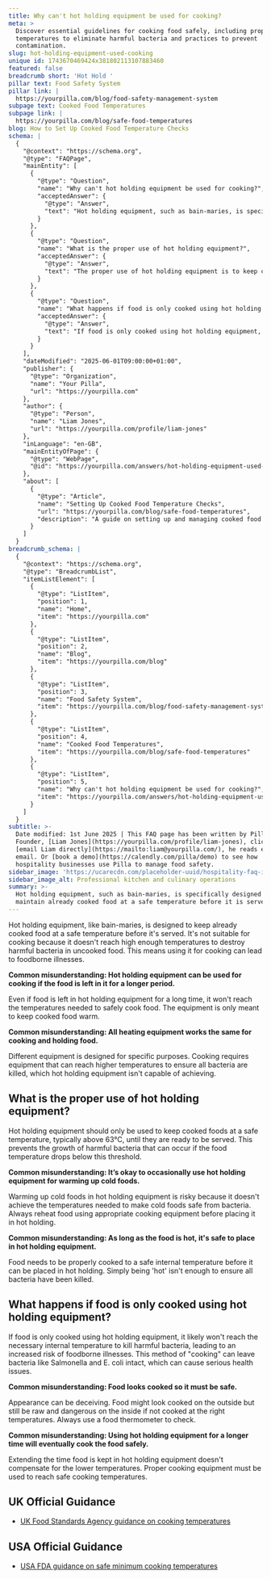 ```yaml
---
title: Why can't hot holding equipment be used for cooking?
meta: >
  Discover essential guidelines for cooking food safely, including proper
  temperatures to eliminate harmful bacteria and practices to prevent
  contamination.
slug: hot-holding-equipment-used-cooking
unique id: 1743670469424x381802113107883460
featured: false
breadcrumb short: 'Hot Hold '
pillar text: Food Safety System
pillar link: |
  https://yourpilla.com/blog/food-safety-management-system
subpage text: Cooked Food Temperatures
subpage link: |
  https://yourpilla.com/blog/safe-food-temperatures
blog: How to Set Up Cooked Food Temperature Checks
schema: |
  {
    "@context": "https://schema.org",
    "@type": "FAQPage",
    "mainEntity": [
      {
        "@type": "Question",
        "name": "Why can't hot holding equipment be used for cooking?",
        "acceptedAnswer": {
          "@type": "Answer",
          "text": "Hot holding equipment, such as bain-maries, is specifically designed to maintain already cooked food at a safe temperature before it is served. It is not suitable for cooking because it does not achieve high enough temperatures to destroy harmful bacteria in uncooked food. Using this equipment for cooking can increase the risk of foodborne illnesses as it fails to reach the necessary temperatures for safe cooking."
        }
      },
      {
        "@type": "Question",
        "name": "What is the proper use of hot holding equipment?",
        "acceptedAnswer": {
          "@type": "Answer",
          "text": "The proper use of hot holding equipment is to keep cooked foods at a safe temperature, typically above 63°C, until they are ready to be served. This practice helps prevent the growth of harmful bacteria that can proliferate if the food temperature drops below this threshold. It is crucial to only place food that has already been cooked to a safe internal temperature into hot holding equipment."
        }
      },
      {
        "@type": "Question",
        "name": "What happens if food is only cooked using hot holding equipment?",
        "acceptedAnswer": {
          "@type": "Answer",
          "text": "If food is only cooked using hot holding equipment, it is unlikely to reach the necessary internal temperature required to kill harmful bacteria, which significantly increases the risk of foodborne illnesses. This method of 'cooking' can leave harmful bacteria such as Salmonella and E. coli intact, potentially leading to serious health issues."
        }
      }
    ],
    "dateModified": "2025-06-01T09:00:00+01:00",
    "publisher": {
      "@type": "Organization",
      "name": "Your Pilla",
      "url": "https://yourpilla.com"
    },
    "author": {
      "@type": "Person",
      "name": "Liam Jones",
      "url": "https://yourpilla.com/profile/liam-jones"
    },
    "inLanguage": "en-GB",
    "mainEntityOfPage": {
      "@type": "WebPage",
      "@id": "https://yourpilla.com/answers/hot-holding-equipment-used-cooking"
    },
    "about": [
      {
        "@type": "Article",
        "name": "Setting Up Cooked Food Temperature Checks",
        "url": "https://yourpilla.com/blog/safe-food-temperatures",
        "description": "A guide on setting up and managing cooked food temperature checks to ensure food safety and compliance."
      }
    ]
  }
breadcrumb_schema: |
  {
    "@context": "https://schema.org",
    "@type": "BreadcrumbList",
    "itemListElement": [
      {
        "@type": "ListItem",
        "position": 1,
        "name": "Home",
        "item": "https://yourpilla.com"
      },
      {
        "@type": "ListItem",
        "position": 2,
        "name": "Blog",
        "item": "https://yourpilla.com/blog"
      },
      {
        "@type": "ListItem",
        "position": 3,
        "name": "Food Safety System",
        "item": "https://yourpilla.com/blog/food-safety-management-system"
      },
      {
        "@type": "ListItem",
        "position": 4,
        "name": "Cooked Food Temperatures",
        "item": "https://yourpilla.com/blog/safe-food-temperatures"
      },
      {
        "@type": "ListItem",
        "position": 5,
        "name": "Why can't hot holding equipment be used for cooking?",
        "item": "https://yourpilla.com/answers/hot-holding-equipment-used-cooking"
      }
    ]
  }
subtitle: >-
  Date modified: 1st June 2025 | This FAQ page has been written by Pilla
  Founder, [Liam Jones](https://yourpilla.com/profile/liam-jones), click to
  [email Liam directly](https://mailto:liam@yourpilla.com/), he reads every
  email. Or [book a demo](https://calendly.com/pilla/demo) to see how
  hospitality businesses use Pilla to manage food safety.
sidebar_image: 'https://ucarecdn.com/placeholder-uuid/hospitality-faq-image.jpg'
sidebar_image_alt: Professional kitchen and culinary operations
summary: >-
  Hot holding equipment, such as bain-maries, is specifically designed to
  maintain already cooked food at a safe temperature before it is served.
---
```

Hot holding equipment, like bain-maries, is designed to keep already cooked food at a safe temperature before it's served. It's not suitable for cooking because it doesn't reach high enough temperatures to destroy harmful bacteria in uncooked food. This means using it for cooking can lead to foodborne illnesses.

**Common misunderstanding: Hot holding equipment can be used for cooking if the food is left in it for a longer period.**

Even if food is left in hot holding equipment for a long time, it won't reach the temperatures needed to safely cook food. The equipment is only meant to keep cooked food warm.

**Common misunderstanding: All heating equipment works the same for cooking and holding food.**

Different equipment is designed for specific purposes. Cooking requires equipment that can reach higher temperatures to ensure all bacteria are killed, which hot holding equipment isn't capable of achieving.

## What is the proper use of hot holding equipment?

Hot holding equipment should only be used to keep cooked foods at a safe temperature, typically above 63°C, until they are ready to be served. This prevents the growth of harmful bacteria that can occur if the food temperature drops below this threshold.

**Common misunderstanding: It’s okay to occasionally use hot holding equipment for warming up cold foods.**

Warming up cold foods in hot holding equipment is risky because it doesn't achieve the temperatures needed to make cold foods safe from bacteria. Always reheat food using appropriate cooking equipment before placing it in hot holding.

**Common misunderstanding: As long as the food is hot, it's safe to place in hot holding equipment.**

Food needs to be properly cooked to a safe internal temperature before it can be placed in hot holding. Simply being 'hot' isn't enough to ensure all bacteria have been killed.

## What happens if food is only cooked using hot holding equipment?

If food is only cooked using hot holding equipment, it likely won't reach the necessary internal temperature to kill harmful bacteria, leading to an increased risk of foodborne illnesses. This method of "cooking" can leave bacteria like Salmonella and E. coli intact, which can cause serious health issues.

**Common misunderstanding: Food looks cooked so it must be safe.**

Appearance can be deceiving. Food might look cooked on the outside but still be raw and dangerous on the inside if not cooked at the right temperatures. Always use a food thermometer to check.

**Common misunderstanding: Using hot holding equipment for a longer time will eventually cook the food safely.**

Extending the time food is kept in hot holding equipment doesn't compensate for the lower temperatures. Proper cooking equipment must be used to reach safe cooking temperatures.

## UK Official Guidance

-   [UK Food Standards Agency guidance on cooking temperatures](https://www.food.gov.uk/safety-hygiene/cooking-your-food)

## USA Official Guidance

-   [USA FDA guidance on safe minimum cooking temperatures](https://www.fda.gov/media/107000/download)
